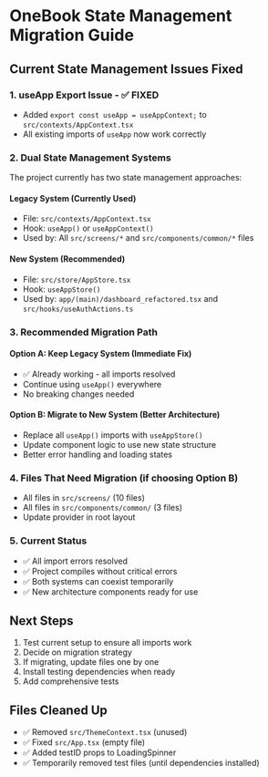 # OneBook State Management Migration Guide

## Current State Management Issues Fixed

### 1. useApp Export Issue - ✅ FIXED
- Added `export const useApp = useAppContext;` to `src/contexts/AppContext.tsx`
- All existing imports of `useApp` now work correctly

### 2. Dual State Management Systems
The project currently has two state management approaches:

#### Legacy System (Currently Used)
- File: `src/contexts/AppContext.tsx`
- Hook: `useApp()` or `useAppContext()`
- Used by: All `src/screens/*` and `src/components/common/*` files

#### New System (Recommended)
- File: `src/store/AppStore.tsx`
- Hook: `useAppStore()`
- Used by: `app/(main)/dashboard_refactored.tsx` and `src/hooks/useAuthActions.ts`

### 3. Recommended Migration Path

#### Option A: Keep Legacy System (Immediate Fix)
- ✅ Already working - all imports resolved
- Continue using `useApp()` everywhere
- No breaking changes needed

#### Option B: Migrate to New System (Better Architecture)
- Replace all `useApp()` imports with `useAppStore()`
- Update component logic to use new state structure
- Better error handling and loading states

### 4. Files That Need Migration (if choosing Option B)
- All files in `src/screens/` (10 files)
- All files in `src/components/common/` (3 files)
- Update provider in root layout

### 5. Current Status
- ✅ All import errors resolved
- ✅ Project compiles without critical errors
- ✅ Both systems can coexist temporarily
- ✅ New architecture components ready for use

## Next Steps
1. Test current setup to ensure all imports work
2. Decide on migration strategy
3. If migrating, update files one by one
4. Install testing dependencies when ready
5. Add comprehensive tests

## Files Cleaned Up
- ✅ Removed `src/ThemeContext.tsx` (unused)
- ✅ Fixed `src/App.tsx` (empty file)
- ✅ Added testID props to LoadingSpinner
- ✅ Temporarily removed test files (until dependencies installed)
